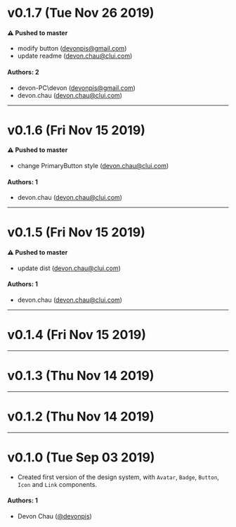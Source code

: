 # v0.1.7 (Tue Nov 26 2019)

#### ⚠️  Pushed to master

- modify button  (devonpis@gmail.com)
- update readme  (devon.chau@clui.com)

#### Authors: 2

- devon-PC\devon (devonpis@gmail.com)
- devon.chau (devon.chau@clui.com)

---

# v0.1.6 (Fri Nov 15 2019)

#### ⚠️  Pushed to master

- change PrimaryButton style  (devon.chau@clui.com)

#### Authors: 1

- devon.chau (devon.chau@clui.com)

---

# v0.1.5 (Fri Nov 15 2019)

#### ⚠️  Pushed to master

- update dist  (devon.chau@clui.com)

#### Authors: 1

- devon.chau (devon.chau@clui.com)

---

# v0.1.4 (Fri Nov 15 2019)



---

# v0.1.3 (Thu Nov 14 2019)



---

# v0.1.2 (Thu Nov 14 2019)



---

# v0.1.0 (Tue Sep 03 2019)

- Created first version of the design system, with `Avatar`, `Badge`, `Button`, `Icon` and `Link` components.

#### Authors: 1
- Devon Chau ([@devonpis](https://github.com/devonpis))